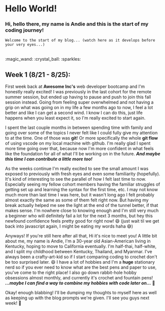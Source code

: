 # Hello World!
### Hi, hello there, my name is Andie and this is the start of my coding journey!
    Welcome to the start of my blog... (watch here as it develops before your very eyes...)

<br>
:magic_wand: :crystal_ball: :sparkles:
<br>

## Week 1 (8/21 - 8/25):
First week back at **Awesome Inc's** web developer bootcamp and I'm honestly really excited! I was previously in the last cohort for the remote summer session, but ended up having to pause and push to join this fall session instead. Going from feeling super overwhelmed and not having a grip on what was going on in my life a few months ago to now, I feel a lot better and like I can get a second wind. I know I can do this, just life happens when you least expect it, so I'm really excited to start again.

I spent the last couple months in between spending time with family and going over some of the topics I never felt like I could fully give my attention to at the time. One of those was **git**! Or more specifically the whole **git flow** of using vscode on my local machine with github. I'm really glad I spent more time going over that, because now I'm more confident in what feels like the foundation for all of what I'll be working on in the future. ***And maybe this time I can contribute a little more too!***

As the weeks continue I'm really excited to see the small amount I was exposed to previously with fresh eyes and even some familiarity (hopefully). It's kind of interesting to see the parallel of how I felt last time to now. Especially seeing my fellow cohort members having the familiar struggles of getting set up and learning the syntax for the first time, etc. I may not know much more than last time I was here, but it wasn't long ago I felt probably almost exactly the same as some of them felt right now. But having my break actually helped me see the light at the end of the tunnel better, if that makes sense. I'm nowhere close to knowing enough and I'm still very much a beginner who will definitely fail a lot for the next 3 months, but hey this newfound confidence feels pretty good for right now! :smile: (just wait til we get back into javascript again, I might be eating my words haha :sweat_smile:)

Anyways! If you're still here after all that, Hi it's nice to meet you! A little bit about me, my name is Andie, I'm a 30-year old Asian-American living in Kentucky, hoping to move to California eventually. I'm half-thai, half-white, and I split my childhood between Kentucky, Thailand, and Myanmar. I've always been a crafty-art-kid so if I start comparing coding to crochet don't be too surprised later. :smile: I have a lot of hobbies and I'm a **huge** stationary nerd so if you ever need to know what are the best pens and paper to use, you've come to the right place! I also go down rabbit-hole hobby obsessions almost monthly, and currently it's crochet and fountain pens! ***...maybe I can find a way to combine my hobbies with code later on...*** :thinking:

Okay! enough blabbing! I'll be dumping my thoughts to myself here as well as keeping up with the blog prompts we're given. I'll see you guys next week! :wave:
